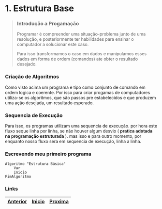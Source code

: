 # 1. Estrutura Base

> ### Introdução a Progamação
>
>Programar é compreender uma situação-problema junto de uma resolução, e posteriormente ter habilidades para ensinar o computador a solucionar este caso.  
>
> Para isso transformamos o caso em dados e manipulamos esses dados em forma de ordem (comandos) ate obter o resultado desejado.

### Criação de Algoritmos

Como visto acima um programa e tipo como conjunto de comando em ordem logica e coerente. Por isso para criar progamas de computadores utiliza-se os algoritmos, que são passos pre estabelecidos e que produzem uma ação desejada, um resultado esperado.

### Sequencia de Execução

Para isso, os programas utilizam uma sequencia de execução. por hora este fluxo seque linha por linha, se não houver algum desvio ( **pratica adotada na programação estruturada** ). mas isso e para outro momento, por enquanto nosso fluxo sera em sequencia de execução, linha a linha.

### Escrevendo meu primeiro programa

~~~ alg
Algoritmo "Estrutura Básica"
    Var
    Inicio
FimAlgoritmo
~~~

### Links 
|[Anterior](README.md) | [Inicio](README.md) | [Proxima](1.1.md)|
|:---|:---|:---|

